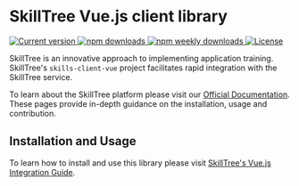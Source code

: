 <!---
Copyright 2020 SkillTree

Licensed under the Apache License, Version 2.0 (the "License");
you may not use this file except in compliance with the License.
You may obtain a copy of the License at

    https://www.apache.org/licenses/LICENSE-2.0

Unless required by applicable law or agreed to in writing, software
distributed under the License is distributed on an "AS IS" BASIS,
WITHOUT WARRANTIES OR CONDITIONS OF ANY KIND, either express or implied.
See the License for the specific language governing permissions and
limitations under the License.
 -->

# SkillTree Vue.js client library

<p>
  <a href="https://www.npmjs.com/package/@skilltree/skills-client-vue">
    <img src="https://flat.badgen.net/npm/v/@skilltree/skills-client-vue" alt="Current version">
  </a>
  <a href="https://www.npmjs.com/package/@skilltree/skills-client-vue">
    <img src="https://flat.badgen.net/npm/dt/@skilltree/skills-client-vue" alt="npm downloads">
  </a>
  <a href="https://www.npmjs.com/package/@skilltree/skills-client-vue">
    <img src="https://flat.badgen.net/npm/dw/@skilltree/skills-client-vue" alt="npm weekly downloads">
  </a>
  <a href="https://www.npmjs.com/package/@skilltree/skills-client-vue">
    <img src="https://img.shields.io/npm/l/@skilltree/skills-client-vue.svg?sanitize=true" alt="License">
  </a>
</p>

SkillTree is an innovative approach to implementing application training. SkillTree's ``skills-client-vue`` project facilitates rapid integration with the SkillTree service. 

To learn about the SkillTree platform please visit our [Official Documentation](https://code.nsa.gov/skills-docs/). 
These pages provide in-depth guidance on the installation, usage and contribution.  

## Installation and Usage

To learn how to install and use this library please visit [SkillTree's Vue.js Integration Guide](https://code.nsa.gov/skills-docs/skills-client/vuejs.html).


